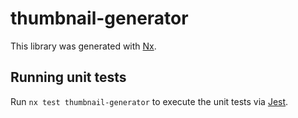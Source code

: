 # thumbnail-generator

This library was generated with [Nx](https://nx.dev).

## Running unit tests

Run `nx test thumbnail-generator` to execute the unit tests via [Jest](https://jestjs.io).
